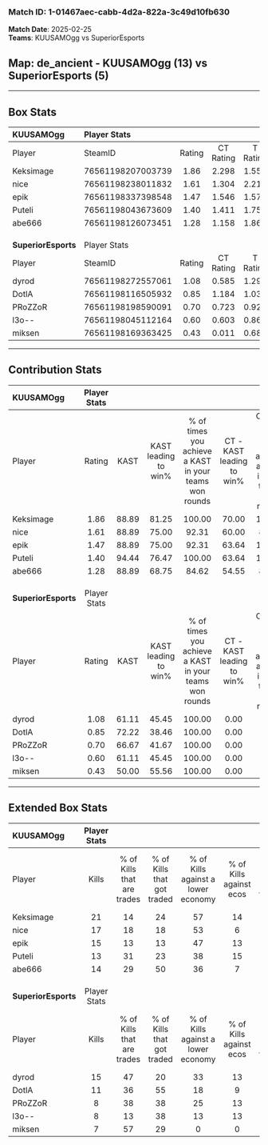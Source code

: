 ### Match ID: 1-01467aec-cabb-4d2a-822a-3c49d10fb630  
**Match Date**: 2025-02-25  
**Teams**: KUUSAMOgg vs SuperiorEsports  

## **Map**: de_ancient - KUUSAMOgg (13) vs SuperiorEsports (5)  
---  

## Box Stats  

| **KUUSAMOgg**       | Player Stats      |        |           |          |       |       |       |         |        |      |     |
| :- | :- | :-: | :-: | :-: | :-: | :-: | :-: | :-: | :-: | :-: | :-: |
| Player              | SteamID           | Rating | CT Rating | T Rating | KAST  |  ADR  | Kills | Assists | Deaths | K/D  | HS% |
| Keksimage           | 76561198207003739 |  1.86  |   2.298   |  1.558   | 88.89 | 131.5 |  21   |    8    |   11   | 1.91 | 52  |
| nice                | 76561198238011832 |  1.61  |   1.304   |  2.217   | 88.89 | 71.6  |  17   |    5    |   6    | 2.83 | 58  |
| epik                | 76561198337398548 |  1.47  |   1.546   |  1.579   | 88.89 | 80.4  |  15   |    3    |   8    | 1.88 | 60  |
| Puteli              | 76561198043673609 |  1.40  |   1.411   |  1.750   | 94.44 | 89.8  |  13   |   12    |   11   | 1.18 | 38  |
| abe666              | 76561198126073451 |  1.28  |   1.158   |  1.868   | 88.89 | 80.1  |  14   |    4    |   13   | 1.08 | 64  |
|                     |                   |        |           |          |       |       |       |         |        |      |     |
|                     |                   |        |           |          |       |       |       |         |        |      |     |
|                     |                   |        |           |          |       |       |       |         |        |      |     |
| **SuperiorEsports** | Player Stats      |        |           |          |       |       |       |         |        |      |     |
| Player              | SteamID           | Rating | CT Rating | T Rating | KAST  |  ADR  | Kills | Assists | Deaths | K/D  | HS% |
| dyrod               | 76561198272557061 |  1.08  |   0.585   |  1.299   | 61.11 | 82.7  |  15   |    1    |   14   | 1.07 | 40  |
| DotlA               | 76561198116505932 |  0.85  |   1.184   |  1.037   | 72.22 | 73.4  |  11   |    5    |   18   | 0.61 | 63  |
| PRoZZoR             | 76561198198590091 |  0.70  |   0.723   |  0.924   | 66.67 | 55.3  |   8   |    7    |   15   | 0.53 | 50  |
| l3o--               | 76561198045112164 |  0.60  |   0.603   |  0.869   | 61.11 | 55.9  |   8   |    1    |   16   | 0.50 | 50  |
| miksen              | 76561198169363425 |  0.43  |   0.011   |  0.684   | 50.00 | 48.2  |   7   |    3    |   17   | 0.41 | 57  |
---  

## Contribution Stats  

| **KUUSAMOgg**       | Player Stats |       |                      |                                                        |                           |                                                             |                          |                                                            |
| :- | :-: | :-: | :-: | :-: | :-: | :-: | :-: | :-: |
| Player              |    Rating    | KAST  | KAST leading to win% | % of times you achieve a KAST in your teams won rounds | CT - KAST leading to win% | CT - % of times you achieve a KAST in your teams won rounds | T - KAST leading to win% | T - % of times you achieve a KAST in your teams won rounds |
| Keksimage           |     1.86     | 88.89 |        81.25         |                         100.00                         |           70.00           |                           100.00                            |          100.00          |                           100.00                           |
| nice                |     1.61     | 88.89 |        75.00         |                         92.31                          |           60.00           |                            85.71                            |          100.00          |                           100.00                           |
| epik                |     1.47     | 88.89 |        75.00         |                         92.31                          |           63.64           |                           100.00                            |          100.00          |                           83.33                            |
| Puteli              |     1.40     | 94.44 |        76.47         |                         100.00                         |           63.64           |                           100.00                            |          100.00          |                           100.00                           |
| abe666              |     1.28     | 88.89 |        68.75         |                         84.62                          |           54.55           |                            85.71                            |          100.00          |                           83.33                            |
|                     |              |       |                      |                                                        |                           |                                                             |                          |                                                            |
|                     |              |       |                      |                                                        |                           |                                                             |                          |                                                            |
|                     |              |       |                      |                                                        |                           |                                                             |                          |                                                            |
| **SuperiorEsports** | Player Stats |       |                      |                                                        |                           |                                                             |                          |                                                            |
| Player              |    Rating    | KAST  | KAST leading to win% | % of times you achieve a KAST in your teams won rounds | CT - KAST leading to win% | CT - % of times you achieve a KAST in your teams won rounds | T - KAST leading to win% | T - % of times you achieve a KAST in your teams won rounds |
| dyrod               |     1.08     | 61.11 |        45.45         |                         100.00                         |           0.00            |                            0.00                             |          55.56           |                           100.00                           |
| DotlA               |     0.85     | 72.22 |        38.46         |                         100.00                         |           0.00            |                            0.00                             |          62.50           |                           100.00                           |
| PRoZZoR             |     0.70     | 66.67 |        41.67         |                         100.00                         |           0.00            |                            0.00                             |          62.50           |                           100.00                           |
| l3o--               |     0.60     | 61.11 |        45.45         |                         100.00                         |           0.00            |                            0.00                             |          62.50           |                           100.00                           |
| miksen              |     0.43     | 50.00 |        55.56         |                         100.00                         |           0.00            |                            0.00                             |          71.43           |                           100.00                           |
---  

## Extended Box Stats  

| **KUUSAMOgg**       | Player Stats |                            |                            |                                    |                         |                              |                                 |        |                             |                                     |                          |                               |                            |
| :- | :-: | :-: | :-: | :-: | :-: | :-: | :-: | :-: | :-: | :-: | :-: | :-: | :-: |
| Player              |    Kills     | % of Kills that are trades | % of Kills that got traded | % of Kills against a lower economy | % of Kills against ecos | % of Kills that are flawless | % of Kills that are close duels | Deaths | % of Deaths that get traded | % of Deaths against a lower economy | % of Deaths against ecos | % of Deaths that are flawless | % of Deaths that are close |
| Keksimage           |      21      |             14             |             24             |                 57                 |           14            |              57              |                5                |   11   |             55              |                 27                  |            0             |              36               |             18             |
| nice                |      17      |             18             |             18             |                 53                 |            6            |              71              |                0                |   6    |              0              |                 33                  |            0             |              67               |             0              |
| epik                |      15      |             13             |             13             |                 47                 |           13            |              73              |                0                |   8    |             38              |                 38                  |            13            |              50               |             0              |
| Puteli              |      13      |             31             |             23             |                 38                 |           15            |              77              |                0                |   11   |             36              |                 36                  |            9             |              64               |             9              |
| abe666              |      14      |             29             |             50             |                 36                 |            7            |              43              |                0                |   13   |             31              |                 38                  |            8             |              38               |             8              |
|                     |              |                            |                            |                                    |                         |                              |                                 |        |                             |                                     |                          |                               |                            |
|                     |              |                            |                            |                                    |                         |                              |                                 |        |                             |                                     |                          |                               |                            |
|                     |              |                            |                            |                                    |                         |                              |                                 |        |                             |                                     |                          |                               |                            |
| **SuperiorEsports** | Player Stats |                            |                            |                                    |                         |                              |                                 |        |                             |                                     |                          |                               |                            |
| Player              |    Kills     | % of Kills that are trades | % of Kills that got traded | % of Kills against a lower economy | % of Kills against ecos | % of Kills that are flawless | % of Kills that are close duels | Deaths | % of Deaths that get traded | % of Deaths against a lower economy | % of Deaths against ecos | % of Deaths that are flawless | % of Deaths that are close |
| dyrod               |      15      |             47             |             20             |                 33                 |           13            |              60              |                0                |   14   |              0              |                 14                  |            7             |              71               |             0              |
| DotlA               |      11      |             36             |             55             |                 18                 |            9            |              18              |                9                |   18   |             44              |                 11                  |            6             |              56               |             0              |
| PRoZZoR             |      8       |             38             |             38             |                 25                 |           13            |              50              |               13                |   15   |             33              |                  0                  |            0             |              53               |             0              |
| l3o--               |      8       |             13             |             38             |                 13                 |           13            |              63              |               13                |   16   |             38              |                 13                  |            6             |              75               |             6              |
| miksen              |      7       |             57             |             29             |                 0                  |            0            |              57              |               14                |   17   |              6              |                 12                  |            6             |              71               |             0              |
